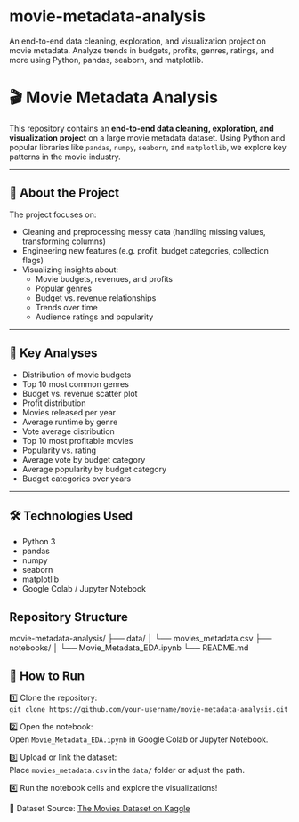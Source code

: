# movie-metadata-analysis
An end-to-end data cleaning, exploration, and visualization project on movie metadata. Analyze trends in budgets, profits, genres, ratings, and more using Python, pandas, seaborn, and matplotlib.

# 🎬 Movie Metadata Analysis

This repository contains an **end-to-end data cleaning, exploration, and visualization project** on a large movie metadata dataset. Using Python and popular libraries like `pandas`, `numpy`, `seaborn`, and `matplotlib`, we explore key patterns in the movie industry.

---

## 📌 **About the Project**

The project focuses on:
- Cleaning and preprocessing messy data (handling missing values, transforming columns)
- Engineering new features (e.g. profit, budget categories, collection flags)
- Visualizing insights about:
  - Movie budgets, revenues, and profits
  - Popular genres
  - Budget vs. revenue relationships
  - Trends over time
  - Audience ratings and popularity

---

## 🚀 **Key Analyses**
- Distribution of movie budgets
- Top 10 most common genres
- Budget vs. revenue scatter plot
- Profit distribution
- Movies released per year
- Average runtime by genre
- Vote average distribution
- Top 10 most profitable movies
- Popularity vs. rating
- Average vote by budget category
- Average popularity by budget category
- Budget categories over years

---

## 🛠 **Technologies Used**
- Python 3
- pandas
- numpy
- seaborn
- matplotlib
- Google Colab / Jupyter Notebook


Repository Structure
---------------------

movie-metadata-analysis/
├── data/
│   └── movies_metadata.csv
├── notebooks/
│   └── Movie_Metadata_EDA.ipynb
└── README.md                

## 🚀 How to Run

1️⃣ Clone the repository:  
`git clone https://github.com/your-username/movie-metadata-analysis.git`

2️⃣ Open the notebook:  
Open `Movie_Metadata_EDA.ipynb` in Google Colab or Jupyter Notebook.

3️⃣ Upload or link the dataset:  
Place `movies_metadata.csv` in the `data/` folder or adjust the path.

4️⃣ Run the notebook cells and explore the visualizations!


📂 Dataset Source: [The Movies Dataset on Kaggle](https://www.kaggle.com/datasets/rounakbanik/the-movies-dataset)
